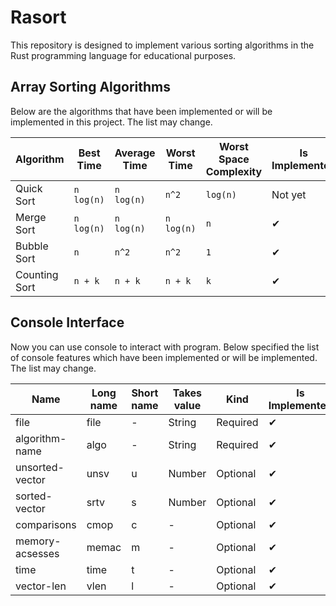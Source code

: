 # Rasort
This repository is designed to implement various sorting algorithms in the Rust programming language for educational purposes.

## Array Sorting Algorithms
Below are the algorithms that have been implemented or will be implemented in this project. The list may change.

| Algorithm     | Best Time  | Average Time | Worst Time | Worst Space Complexity | Is Implemented |
| ------------- | ---------- | ------------ | ---------- | ---------------------- | -------------- |
| Quick Sort    | `n log(n)` | `n log(n)`   | `n^2     ` | `log(n)`               | Not yet        |
| Merge Sort    | `n log(n)` | `n log(n)`   | `n log(n)` | `n     `               | ✔ |
| Bubble Sort   | `n       ` | `n^2     `   | `n^2     ` | `1     `               | ✔ |
| Counting Sort | `n + k   ` | `n + k   `   | `n + k   ` | `k     `               | ✔ |

## Console Interface
Now you can use console to interact with program. Below specified the list of console features which have been implemented or will be implemented. The list may change.

| Name            | Long name | Short name | Takes value | Kind       | Is Implemented |
| --------------- | --------- | ---------- | ----------- | ---------- | -------------- |
| file            | file      | -          | String      | Required   | ✔ |
| algorithm-name  | algo      | -          | String      | Required   | ✔ |
| unsorted-vector | unsv      | u          | Number      | Optional   | ✔ |
| sorted-vector   | srtv      | s          | Number      | Optional   | ✔ |
| comparisons     | cmop      | c          | -           | Optional   | ✔ |
| memory-acsesses | memac     | m          | -           | Optional   | ✔ |
| time            | time      | t          | -           | Optional   | ✔ |
| vector-len      | vlen      | l          | -           | Optional   | ✔ |
